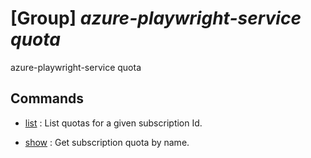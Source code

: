 # [Group] _azure-playwright-service quota_

azure-playwright-service quota

## Commands

- [list](/Commands/azure-playwright-service/quota/_list.md)
: List quotas for a given subscription Id.

- [show](/Commands/azure-playwright-service/quota/_show.md)
: Get subscription quota by name.
